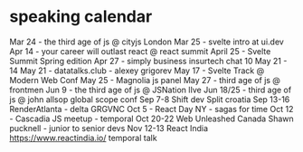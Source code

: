 
# speaking calendar

Mar 24 - the third age of js @ cityjs London
Mar 25 - svelte intro at ui.dev
Apr 14 - your career will outlast react @ react summit
April 25 - Svelte Summit Spring edition
Apr 27 - simply business insurtech chat
10 May 21 - 14 May 21 - datatalks.club - alexey grigorev
May 17 - Svelte Track @ Modern Web Conf
May 25 - Magnolia js panel
May 27 - third age of js @ frontmen
Jun 9 - the third age of js @ JSNation lIve
Jun 18/25 - third age of js @ john allsop global scope conf
Sep 7-8 Shift dev Split croatia
Sep 13-16 RenderAtlanta - delta GRGVNC
Oct 5 - React Day NY - sagas for time
Oct 12 - Cascadia JS meetup - temporal
Oct 20-22 Web Unleashed Canada Shawn pucknell - junior to senior devs
Nov 12-13 React India https://www.reactindia.io/ temporal talk

